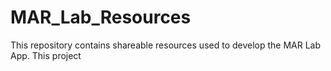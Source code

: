 # MAR_Lab_Resources
This repository contains shareable resources used to develop the MAR Lab App. This project 
